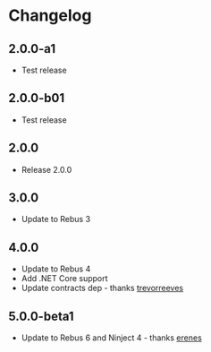# Changelog

## 2.0.0-a1
* Test release

## 2.0.0-b01
* Test release

## 2.0.0
* Release 2.0.0

## 3.0.0
* Update to Rebus 3

## 4.0.0
* Update to Rebus 4
* Add .NET Core support
* Update contracts dep - thanks [trevorreeves]

## 5.0.0-beta1
* Update to Rebus 6 and Ninject 4 - thanks [erenes]

[erenes]: https://github.com/erenes
[trevorreeves]: https://github.com/trevorreeves
